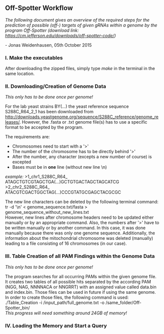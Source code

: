 ## Off-Spotter Workflow


_The following document gives an overview of the required steps for
the prediction of possible (off-) targets of given gRNAs within a genome
by the program Off-Spotter (download link: https://cm.jefferson.edu/downloads/off-spotter-code/)_

\- Jonas Weidenhausen, 05th October 2015

### I. Make the executables

After downloading the zipped files, simply type _make_ in the terminal
in the same location.

### II. Downloading/Creation of Genome Data

_This only has to be done once per genome!_

For the lab yeast strains BY(...) the yeast reference sequence S288C_R64_2_1  has been
downloaded from http://downloads.yeastgenome.org/sequence/S288C_reference/genome_releases/.
However, the .fasta or .txt genome file(s) has to use a specific format to be accepted by the
program.

The requirements are:

* Chromosomes need to start with a '>'
* The number of the chromosome has to be directly behind '>'
* After the number, any character (excepts a new number of course) is excepted
* Bases must be in **one** line (without new line \n)

_example:_
\>1\_chr1\_S288C\_R64\_  
ATAGCTGTCGTAGCTGA(...)GCTGTGACTAGCTAGCATCG  
\>2\_chr2\_S288C\_R64\_  
ATACGTCGACTGGCTAG(...)CCCGTATGCGAGCTACGCGC  

The new line characters can be deleted by the following
terminal command:  
tr -d '\n' < genome_sequence.txt/fasta > genome_sequence_without_new_lines.txt  
However, new lines after chromosome headers need to be updated either manually or
by an appropriate command. Also, the numbers after '>' have to be written manually
or by another command. In this case, it was done manually because there was only one
genome sequence. Additionally, the information about the mitochondrial chromosome
was deleted (manually) leading to a file consisting of 16 chromosomes (in our case).


### III. Table Creation of all PAM Findings within the Genome Data

_This only has to be done once per genome!_

The program searches for all occurring PAMs within the given genome file. It creates two
tables of all possible hits separated by the according PAM (NGG, NAG, NNNNACA or NNGRRT) with
an assigned value called data.bin and index.bin. Those files can be used in future if using the
same genome.  
In order to create those files, the following command is used:  
./Table_Creation -i /input_path/full_genome.txt -o /same_folder/Off-Spotter_bin/  
_This progress will need something around 24GB of memory!_

### IV. Loading the Memory and Start a Query

 
